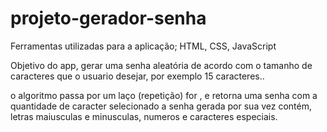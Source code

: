 # projeto-gerador-senha

Ferramentas utilizadas para a aplicação;
HTML, CSS, JavaScript

Objetivo do app, gerar uma senha aleatória de acordo com o tamanho de caracteres que o usuario desejar,
por exemplo 15 caracteres..

o algoritmo passa por um laço (repetição) for , e retorna uma senha com a quantidade de caracter selecionado
a senha gerada por sua vez contém, letras maiusculas e minusculas, numeros e caracteres especiais.



